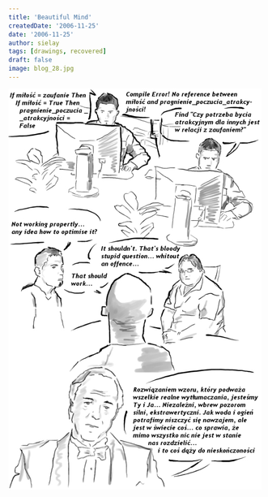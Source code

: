 ```yaml
---
title: 'Beautiful Mind'
createdDate: '2006-11-25'
date: '2006-11-25'
author: sielay
tags: [drawings, recovered]
draft: false
image: blog_28.jpg
---
```


![](blog_28.jpg)
